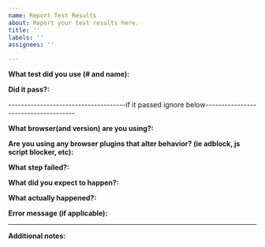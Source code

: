 ```yaml
---
name: Report Test Results
about: Report your test results here.
title: ''
labels: ''
assignees: ''

---
```


**What test did you use (# and name):**

**Did it pass?:**

-------------------------------------if it passed ignore below-------------------------------------

**What browser(and version) are you using?:**

**Are you using any browser plugins that alter behavior? (ie adblock, js script blocker, etc):**

**What step failed?:**

**What did you expect to happen?:**

**What actually happened?:**

**Error message (if applicable):**

---	
**Additional notes:**
